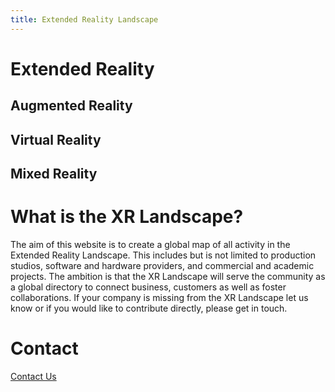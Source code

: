 ```yaml
---
title: Extended Reality Landscape
---
```


# Extended Reality

## Augmented Reality

## Virtual Reality

## Mixed Reality

# What is the XR Landscape?
The aim of this website is to create a global map of all activity in the Extended Reality Landscape. This includes but is not limited to production studios, software and hardware providers, and commercial and academic projects. The ambition is that the XR Landscape will serve the community as a global directory to connect business, customers as well as foster collaborations. If your company is missing from the XR Landscape let us know or if you would like to contribute directly, please get in touch.

# Contact
[Contact Us](mailto:hello@extendedrealitylandscape.com)
